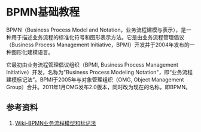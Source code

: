 # BPMN基础教程


BPMN（Business Process Model and Notation，业务流程建模与表示），是一种用于描述业务流程的标准化符号和图形表示方法。它是由业务流程管理倡议（Business Process Management Initiative，BPMI）开发并于2004年发布的一种图形化建模语言。

它最初由业务流程管理倡议组织（BPMI, Business Process Management Initiative）开发，名称为"Business Process Modeling Notation"，即“业务流程建模标记法”。BPMI于2005年与对象管理组织（OMG, Object Management Group）合并。2011年1月OMG发布2.0版本，同时改为现在的名称，即BPMN。

## 参考资料
1. [Wiki-BPMN业务流程模型和标记法](https://zh.wikipedia.org/wiki/%E4%B8%9A%E5%8A%A1%E6%B5%81%E7%A8%8B%E6%A8%A1%E5%9E%8B%E5%92%8C%E6%A0%87%E8%AE%B0%E6%B3%95)